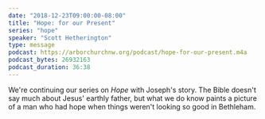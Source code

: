 ```yaml
---
date: "2018-12-23T09:00:00-08:00"
title: "Hope: for our Present"
series: "hope"
speaker: "Scott Hetherington"
type: message
podcast: https://arborchurchnw.org/podcast/hope-for-our-present.m4a
podcast_bytes: 26932163
podcast_duration: 36:38
---
```


We're continuing our series on *Hope* with Joseph's story. The Bible doesn't say much about Jesus' earthly father, but
what we do know paints a picture of a man who had hope when things weren't looking so good in Bethleham. 

